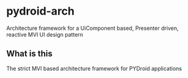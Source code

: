 # pydroid-arch
Architecture framework for a UiComponent based, Presenter driven, reactive MVI UI design pattern

## What is this

The strict MVI based architecture framework for PYDroid applications

